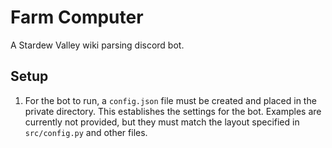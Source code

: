 # Farm Computer

A Stardew Valley wiki parsing discord bot.

## Setup

1. For the bot to run, a `config.json` file must be created and placed in the private directory. This establishes the settings for the bot. Examples are currently not provided, but they must match the layout specified in `src/config.py` and other files.